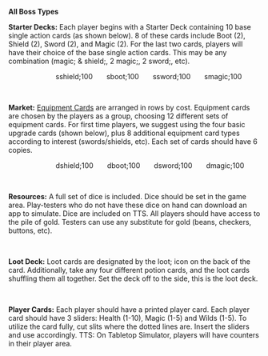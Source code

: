 **All Boss Types**

**Starter Decks:** Each player begins with a Starter Deck containing 10 base single action cards (as shown below). 8 of these cards include Boot (2), Shield (2), Sword (2), and Magic (2). For the last two cards, players will have their choice of the base single action cards. This may be any combination (magic; & shield;, 2 magic;, 2 sword;, etc).
&nbsp;&nbsp;&nbsp;

&nbsp;&nbsp; &nbsp;&nbsp; &nbsp;&nbsp; &nbsp;&nbsp; &nbsp;&nbsp; &nbsp;&nbsp; &nbsp;&nbsp; &nbsp;&nbsp; sshield;100 &nbsp;&nbsp; &nbsp;&nbsp; sboot;100 &nbsp;&nbsp; &nbsp;&nbsp; ssword;100 &nbsp;&nbsp; &nbsp;&nbsp; smagic;100 

&nbsp;&nbsp;&nbsp;&nbsp;

**Market:** [Equipment Cards](http://127.0.0.1:8000/equipment.html) are arranged in rows by cost. Equipment cards are chosen by the players as a group, choosing 12 different sets of equipment cards. For first time players, we suggest using the four basic upgrade cards (shown below), plus 8 additional equipment card types according to interest (swords/shields, etc). Each set of cards should have 6 copies.

	
	
		
&nbsp;&nbsp; &nbsp;&nbsp; &nbsp;&nbsp; &nbsp;&nbsp; &nbsp;&nbsp; &nbsp;&nbsp; &nbsp;&nbsp; &nbsp;&nbsp; dshield;100 &nbsp;&nbsp; &nbsp;&nbsp; dboot;100 &nbsp;&nbsp; &nbsp;&nbsp; dsword;100 &nbsp;&nbsp; &nbsp;&nbsp; dmagic;100 

&nbsp;&nbsp;&nbsp;&nbsp;

**Resources:**
A full set of dice is included. Dice should be set in the game area. Play-testers who do not have these dice on hand can download an app to simulate. Dice are included on TTS. 
All players should have access to the pile of gold. Testers can use any substitute for gold (beans, checkers, buttons, etc).

&nbsp;&nbsp;&nbsp;&nbsp;


**Loot Deck:** Loot cards are designated by the loot; icon on the back of the card. Additionally, take any four different potion cards, and the loot cards shuffling them all together. Set the deck off to the side, this is the loot deck.

&nbsp;&nbsp;&nbsp;&nbsp;


**Player Cards:** Each player should have a printed player card. Each player card should have 3 sliders: Health (1-10), Magic (1-5) and Wilds (1-5). To utilize the card fully, cut slits where the dotted lines are. Insert the sliders and use accordingly. 
	TTS: On Tabletop Simulator, players will have counters in their player area. 
